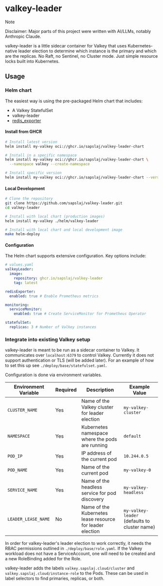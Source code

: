 # valkey-leader

> [!NOTE]
> Disclaimer: Major parts of this project were written with AI/LLMs, notably
> Anthropic Claude.

valkey-leader is a little sidecar container for Valkey that uses
Kubernetes-native leader election to determine which instance is the primary
and which are the replicas. No Raft, no Sentinel, no Cluster mode. Just simple
resource locks built into Kubernetes.

## Usage

### Helm chart

The easiest way is using the pre-packaged Helm chart that includes:

- A Valkey StatefulSet
- valkey-leader
- [redis_exporter](https://github.com/oliver006/redis_exporter)

#### Install from GHCR

```bash
# Install latest version
helm install my-valkey oci://ghcr.io/sapslaj/valkey-leader-chart

# Install in a specific namespace
helm install my-valkey oci://ghcr.io/sapslaj/valkey-leader-chart \
  --namespace valkey --create-namespace

# Install specific version
helm install my-valkey oci://ghcr.io/sapslaj/valkey-leader-chart --version 1.0.0
```

#### Local Development

```bash
# Clone the repository
git clone https://github.com/sapslaj/valkey-leader.git
cd valkey-leader

# Install with local chart (production images)
helm install my-valkey ./helm/valkey-leader

# Install with local chart and local development image
make helm-deploy
```

#### Configuration

The Helm chart supports extensive configuration. Key options include:

```yaml
# values.yaml
valkeyLeader:
  image:
    repository: ghcr.io/sapslaj/valkey-leader
    tag: latest

redisExporter:
  enabled: true # Enable Prometheus metrics

monitoring:
  serviceMonitor:
    enabled: true # Create ServiceMonitor for Prometheus Operator

statefulSet:
  replicas: 3 # Number of Valkey instances
```

### Integrate into existing Valkey setup

valkey-leader is meant to be run as a sidecar container to Valkey. It
communicates over `localhost:6379` to control Valkey. Currently it does not
support authentication or TLS (will be added later). For an example of how to
set this up see `./deploy/base/statefulset.yaml`.

Configuration is done via environment variables.

| Environment Variable | Required | Description                                               | Example Value                                 |
| -------------------- | -------- | --------------------------------------------------------- | --------------------------------------------- |
| `CLUSTER_NAME`       | Yes      | Name of the Valkey cluster for leader election            | `my-valkey-cluster`                           |
| `NAMESPACE`          | Yes      | Kubernetes namespace where the pods are running           | `default`                                     |
| `POD_IP`             | Yes      | IP address of the current pod                             | `10.244.0.5`                                  |
| `POD_NAME`           | Yes      | Name of the current pod                                   | `my-valkey-0`                                 |
| `SERVICE_NAME`       | Yes      | Name of the headless service for pod discovery            | `my-valkey-headless`                          |
| `LEADER_LEASE_NAME`  | No       | Name of the Kubernetes lease resource for leader election | `my-valkey-leader` (defaults to cluster name) |

In order for valkey-leader's leader election to work correctly, it needs the
RBAC permissions outlined in `./deploy/base/role.yaml`. If the Valkey workload
does not have a ServiceAccount, one will need to be created and a new
RoleBinding added for the Role.

valkey-leader adds the labels `valkey.sapslaj.cloud/cluster` and
`valkey.sapslaj.cloud/instance-role` to the Pods. These can be used in label
selectors to find primaries, replicas, or both.
